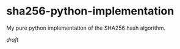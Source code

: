 # sha256-python-implementation

My pure python implementation of the SHA256 hash algorithm.

*draft* 
